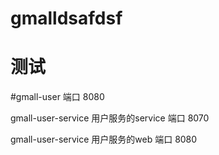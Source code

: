 # gmalldsafdsf
# 测试
#gmall-user 端口 8080

gmall-user-service 用户服务的service 端口 8070

gmall-user-service 用户服务的web 端口 8080